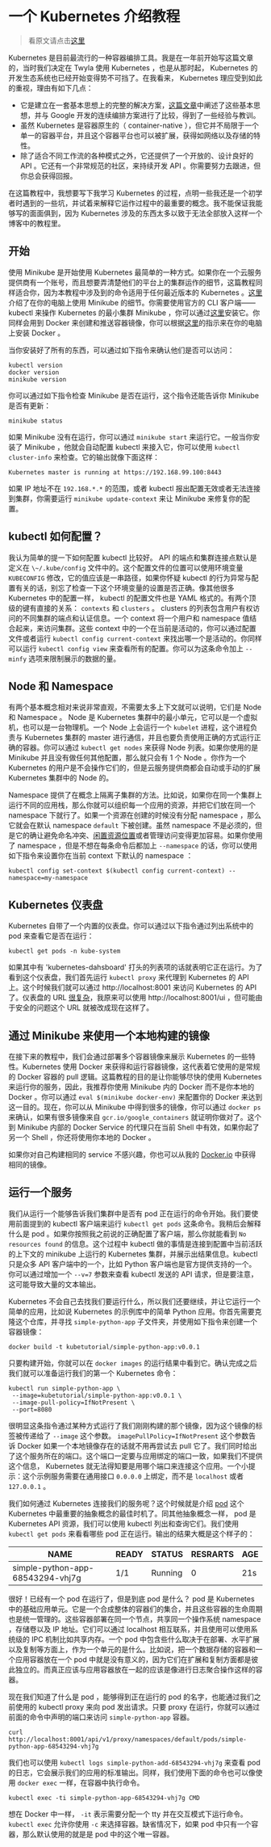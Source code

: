 # 一个 Kubernetes 介绍教程

> 看原文请点击[这里](http://okigiveup.net/a-tutorial-introduction-to-kubernetes/)

Kubernetes 是目前最流行的一种容器编排工具。我是在一年前开始写这篇文章的，当时我们决定在 Twyla 使用 Kubernetes ，也是从那时起， Kubernetes 的开发生态系统也已经开始变得势不可挡了。在我看来， Kubernetes 理应受到如此的重视，理由有如下几点：

* 它是建立在一套基本思想上的完整的解决方案，[这篇文章](https://research.google.com/pubs/archive/44843.pdf)中阐述了这些基本思想，并与 Google 开发的连续编排方案进行了比较，得到了一些经验与教训。
* 虽然 Kubernetes 是容器原生的（ container-native ），但它并不局限于一个单一的容器平台，并且这个容器平台也可以被扩展，获得如网络以及存储的特性。
* 除了适合不同工作流的各种模式之外，它还提供了一个开放的、设计良好的 API 。它还有一个非常规范的社区，来持续开发 API 。你需要努力去跟进，但你总会获得回报。

在这篇教程中，我想要写下我学习 Kubernetes 的过程，点明一些我还是一个初学者时遇到的一些坑，并试着来解释它运作过程中的最重要的概念。我不能保证我能够写的面面俱到，因为 Kubernetes 涉及的东西太多以致于无法全部放入这样一个博客中的教程里。

## 开始

使用 Minikube 是开始使用 Kubernetes 最简单的一种方式。如果你在一个云服务提供商有一个账号，而且想要弄清楚他们的平台上的集群运作的细节，这篇教程同样适合你，因为本教程中涉及到的命令适用于任何最近版本的 Kubernetes 。[这里](https://kubernetes.io/docs/getting-started-guides/minikube/)介绍了在你的电脑上使用 Minikube 的细节。你需要使用官方的 CLI 客户端—— kubectl 来操作 Kubernetes 的最小集群 Minikube ，你可以通过[这里](https://kubernetes.io/docs/tasks/tools/install-kubectl/)安装它。你同样会用到 Docker 来创建和推送容器镜像，你可以根据[这里](https://docs.docker.com/engine/installation/#supported-platforms)的指示来在你的电脑上安装 Docker 。

当你安装好了所有的东西，可以通过如下指令来确认他们是否可以访问：

    kubectl version
    docker version
    minikube version

你可以通过如下指令检查 Minikube 是否在运行，这个指令还能告诉你 Minikube 是否有更新：

    minikube status

如果 Minikube 没有在运行，你可以通过 `minikube start` 来运行它。一般当你安装了 Minikube ，他就会自动配置 kubectl 来接入它，你可以使用 `kubectl cluster-info` 来检查。它的输出就像下面这样：

    Kubernetes master is running at https://192.168.99.100:8443

如果 IP 地址不在 `192.168.*.*` 的范围，或者 kubectl 报出配置无效或者无法连接到集群，你需要运行 `minikube update-context` 来让 Minikube 来修复你的配置。

## kubectl 如何配置？

我认为简单的提一下如何配置 kubectl 比较好。 API 的端点和集群连接点默认是定义在 `\~/.kube/config` 文件中的。这个配置文件的位置可以使用环境变量 `KUBECONFIG` 修改，它的值应该是一串路径，如果你怀疑 kubectl 的行为异常与配置有关的话，别忘了检查一下这个环境变量的设置是否正确。像其他很多 Kubernetes 中的配置一样， kubectl 的配置文件也是 YAML 格式的。有两个顶级的键有直接的关系： `contexts` 和 `clusters` 。 clusters 的列表包含用户有权访问的不同集群的端点和认证信息。一个 context 将一个用户和 namespace 值结合起来，来访问集群。这些 context 中的一个在当前是活动的，你可以通过配置文件或者运行 `kubectl config current-context` 来找出哪一个是活动的。你同样可以运行 `kubectl config view` 来查看所有的配置。你可以为这条命令加上 `--minfy` 选项来限制展示的数据的量。

## Node 和 Namespace

有两个基本概念相对来说非常直观，不需要太多上下文就可以说明，它们是 Node 和 Namespace 。 Node 是 Kubernetes 集群中的最小单元，它可以是一个虚拟机，也可以是一台物理机。一个 Node 上会运行一个 `kubelet` 进程，这个进程负责与 Kubernetes 集群的 master 进行通信，并且也要负责使用正确的方式运行正确的容器。你可以通过 `kubectl get nodes` 来获得 Node 列表。如果你使用的是 Minikube 并且没有做任何其他配置，那么就只会有 1 个 Node 。你作为一个 Kubernetes 的用户是不会操作它们的，但是云服务提供商都会自动或手动的扩展 Kubernetes 集群中的 Node 的。

Namespace 提供了在概念上隔离子集群的方法。比如说，如果你在同一个集群上运行不同的应用栈，那么你就可以组织每一个应用的资源，并把它们放在同一个 namespace 下就行了。如果一个资源在创建的时候没有分配 namespace ，那么它就会在默认 namespace `default` 下被创建。虽然 namespace 不是必须的，但是它的确让避免命名冲突、[闲置资源位置](https://kubernetes.io/docs/concepts/policy/resource-quotas/)或者管理访问变得更加容易。如果你使用了 namespace ，但是不想在每条命令后都加上 `--namespace` 的话，你可以使用如下指令来设置你在当前 context 下默认的 namespace ：

    kubectl config set-context $(kubectl config current-context) --namespace=my-namespace

## Kubernetes 仪表盘

Kubernetes 自带了一个内置的仪表盘。你可以通过以下指令通过列出系统中的 pod 来查看它是否在运行：

    kubectl get pods -n kube-system

如果其中有 'kubernetes-dahsboard' 打头的列表项的话就表明它正在运行。为了看到这个仪表盘，我们首先运行 `kubectl proxy` 来代理到 Kubernetes 的 API 上。这个时候我们就可以通过 http://localhost:8001 来访问 Kubernetes 的 API 了。仪表盘的 URL [很复杂](http://localhost:8001/api/v1/namespaces/kube-system/services/https:kubernetes-dashboard:/proxy/)，我原来可以使用 http://localhost:8001/ui ，但可能由于安全的问题这个 URL 就被改成现在这样了。

## 通过 Minikube 来使用一个本地构建的镜像

在接下来的教程中，我们会通过部署多个容器镜像来展示 Kubernetes 的一些特性。Kubernetes 使用 Docker 来获得和运行容器镜像，这代表着它使用的是常规的 Docker 容器的 pull 逻辑。这篇教程的目的是让你能够尽快的使用 Kubernetes 来运行你的服务，因此，我推荐你使用 Minikube 内的 Docker 而不是你本地的 Docker 。你可以通过 `eval $(minikube docker-env)` 来配置你的 Docker 来达到这一目的。现在，你可以从 Minikube 中得到很多的镜像，你可以通过 `docker ps` 来确认，如果有很多镜像来自 `gcr.io/google_containers` 就证明你做对了。这个到 Minikube 内部的 Docker Service 的代理只在当前 Shell 中有效，如果你起了另一个 Shell ，你还将使用你本地的 Docker 。

如果你对自己构建相同的 service 不感兴趣，你也可以从我的 [Docker.io](https://hub.docker.com/r/afroisalreadyin/) 中获得相同的镜像。

## 运行一个服务

我们从运行一个能够告诉我们集群中是否有 pod 正在运行的命令开始。我们要使用前面提到的 kubectl 客户端来运行 `kubectl get pods` 这条命令。我稍后会解释什么是 pod 。如果你按照我之前说的正确配置了客户端，那么你就能看到 `No resources found` 的信息。这个过程中 kubectl 做的事情是连接到配置中当前活跃的上下文的 minikube 上运行的 Kubernetes 集群，并展示出结果信息。kubectl 只是众多 API 客户端中的一个，比如 Python 客户端也是官方提供支持的一个。你可以通过增加一个 `--v=7` 参数来查看 kubectl 发送的 API 请求，但是要注意，这可能导致大量的文本输出。

Kubernetes 不会自己去找我们要运行什么，所以我们还要继续，并让它运行一个简单的应用，比如说 Kubernetes 的示例库中的简单 Python 应用。你首先需要克隆这个仓库，并寻找 `simple-python-app` 子文件夹，并使用如下指令来创建一个容器镜像：

    docker build -t kubetutorial/simple-python-app:v0.0.1

只要构建开始，你就可以在 `docker images` 的运行结果中看到它。确认完成之后我们就可以准备运行我们的第一个 Kubernetes 命令：

    kubectl run simple-python-app \
     --image=kubetutorial/simple-python-app:v0.0.1 \
     --image-pull-policy=IfNotPresent \
     --port=8080

很明显这条指令通过某种方式运行了我们刚刚构建的那个镜像，因为这个镜像的标签被传递给了 `--image` 这个参数。 `imagePullPolicy=IfNotPresent` 这个参数告诉 Docker 如果一个本地镜像存在的话就不用再尝试去 pull 它了。我们同时给出了这个服务所在的端口。这个端口一定要与应用绑定的端口一致，如果我们不提供这个信息， Kubernetes 就无法得知要是用哪个端口来连接这个应用。一个小提示：这个示例服务需要在通用接口 `0.0.0.0` 上绑定，而不是 `localhost` 或者 `127.0.0.1` 。

我们如何通过 Kubernetes 连接我们的服务呢？这个时候就是介绍 [pod](https://kubernetes.io/docs/concepts/workloads/pods/pod/) 这个 Kubernetes 中最重要的抽象概念的最佳时机了。同其他抽象概念一样， pod 是 Kubernetes API 资源，我们可以使用 kubectl 列出和查询它们。我们使用 `kubectl get pods` 来看看哪些 pod 正在运行。输出的结果大概是这个样子的：

|NAME|READY|STATUS|RESRARTS|AGE|
|----|-----|------|--------|---|
|simple-python-app-68543294-vhj7g|1/1|Running|0|21s|

很好！已经有一个 pod 在运行了，但是到底 pod 是什么？ pod 是 Kubernetes 中的基础应用单元。它是一个合成整体的容器们的集合，并且这些容器的生命周期也是统一管理的。这些容器部署在同一个节点，共享同一个操作系统 namespace ，存储卷以及 IP 地址。它们可以通过 localhost 相互联系，并且使用可以使用系统级的 IPC 机制比如共享内存。一个 pod 中包含些什么取决于在部署、水平扩展以及复制等方面上，作为一个单元的是什么。比如说，把一个数据存储的容器和一个应用容器放在一个 pod 中就是没有意义的，因为它们在扩展和复制方面都是彼此独立的。而真正应该与应用容器放在一起的应该是像进行日志聚合操作这样的容器。

现在我们知道了什么是 pod ，能够得到正在运行的 pod 的名字，也能通过我们之前使用的 kubectl proxy 来向 pod 发出请求。只要 proxy 在运行，你就可以通过前面的命令中声明的端口来访问 `simple-python-app` 容器。

    curl http://localhost:8001/api/v1/proxy/namespaces/default/pods/simple-python-app-68543294-vhj7g

我们也可以使用 `kubectl logs simple-python-add-68543294-vhj7g` 来查看 pod 的日志，它会展示我们的应用的标准输出。同样，我们使用下面的命令也可以像使用 `docker exec` 一样，在容器中执行命令。

    kubectl exec -ti simple-python-app-68543294-vhj7g CMD

想在 Docker 中一样， `-it` 表示需要分配一个 tty 并在交互模式下运行命令。 `kubectl exec` 允许你使用 `-c` 来选择容器。缺省情况下，如果 pod 中只有一个容器，那么默认使用的就是是 pod 中的这个唯一容器。
